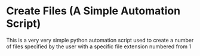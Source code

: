 # Create Files (A Simple Automation Script)
This is a very very simple python automation script used to create a number of files specified by the user with a specific file extension numbered from 1
